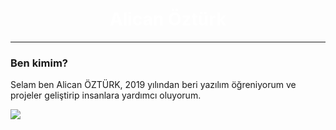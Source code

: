 <h1 align="center" style="color:#fff">
  Alican Öztürk
</h1>
<hr> 
<h3 align="left">
Ben kimim?
</h3>
<p>
  Selam ben Alican ÖZTÜRK,
  2019 yılından beri yazılım öğreniyorum ve projeler geliştirip insanlara yardımcı oluyorum.
</p>
<img src="https://github-readme-stats.vercel.app/api?username=TheClawNz&theme=tokyonight&show_icons=true" />
